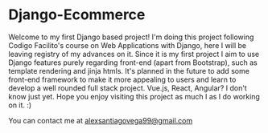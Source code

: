 # Django-Ecommerce
Welcome to my first Django based project!
I'm doing this project following Codigo Facilito's course on Web Applications with Django, here I will be leaving registry of my advances on it.
Since it is my first project I aim to use Django features purely regarding front-end (apart from Bootstrap), such as template rendering and jinja htmls. 
It's planned in the future to add some front-end framework to make it more appealing to users and learn to develop a well rounded full stack project. Vue.js, React, Angular? I don't know just yet.
Hope you enjoy visiting this project as much I as I do working on it. :)

You can contact me at alexsantiagovega99@gmail.com
